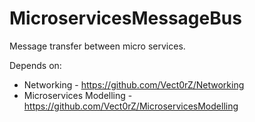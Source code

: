 # MicroservicesMessageBus
Message transfer between micro services.

Depends on:
- Networking - https://github.com/Vect0rZ/Networking
- Microservices Modelling - https://github.com/Vect0rZ/MicroservicesModelling
